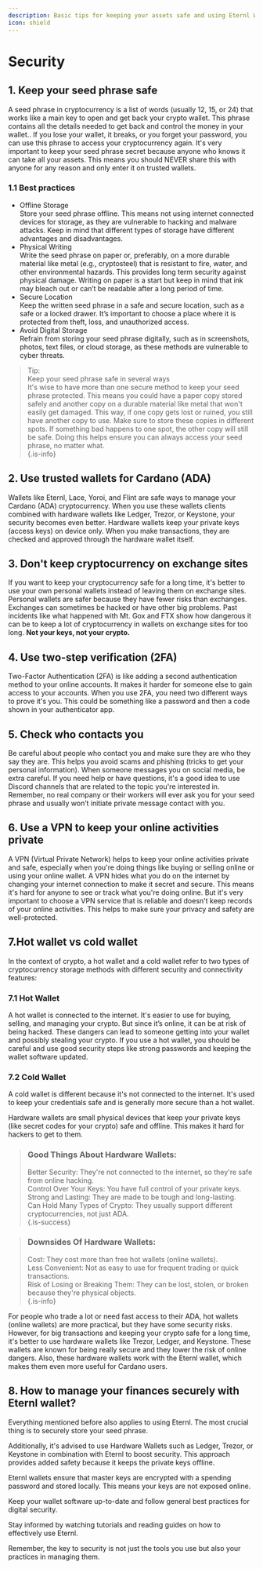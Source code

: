 ```yaml
---
description: Basic tips for keeping your assets safe and using Eternl Wallet securely
icon: shield
---
```


# Security

## 1. Keep your seed phrase safe

A seed phrase in cryptocurrency is a list of words (usually 12, 15, or 24) that works like a main key to open and get back your crypto wallet. This phrase contains all the details needed to get back and control the money in your wallet.. If you lose your wallet, it breaks, or you forget your password, you can use this phrase to access your cryptocurrency again. It's very important to keep your seed phrase secret because anyone who knows it can take all your assets. This means you should NEVER share this with anyone for any reason and only enter it on trusted wallets.

### 1.1 Best practices

* Offline Storage\
  Store your seed phrase offline. This means not using internet connected devices for storage, as they are vulnerable to hacking and malware attacks​​. Keep in mind that different types of storage have different advantages and disadvantages.
* Physical Writing\
  Write the seed phrase on paper or, preferably, on a more durable material like metal (e.g., cryptosteel) that is resistant to fire, water, and other environmental hazards. This provides long term security against physical damag​​​​e. Writing on paper is a start but keep in mind that ink may bleach out or can’t be readable after a long period of time.
* Secure Location\
  Keep the written seed phrase in a safe and secure location, such as a safe or a locked drawer. It’s important to choose a place where it is protected from theft, loss, and unauthorized acces​​​s.
* Avoid Digital Storage\
  Refrain from storing your seed phrase digitally, such as in screenshots, photos, text files, or cloud storage, as these methods are vulnerable to cyber threat​s.

> Tip:\
> Keep your seed phrase safe in several ways\
> It's wise to have more than one secure method to keep your seed phrase protected. This means you could have a paper copy stored safely and another copy on a durable material like metal that won't easily get damaged. This way, if one copy gets lost or ruined, you still have another copy to use. Make sure to store these copies in different spots. If something bad happens to one spot, the other copy will still be safe. Doing this helps ensure you can always access your seed phrase, no matter what.\
> {.is-info}

## 2. Use trusted wallets for Cardano (ADA)

Wallets like Eternl, Lace, Yoroi, and Flint are safe ways to manage your Cardano (ADA) cryptocurrency. When you use these wallets clients combined with hardware wallets like Ledger, Trezor, or Keystone, your security becomes even better. Hardware wallets keep your private keys (access keys) on device only. When you make transactions, they are checked and approved through the hardware wallet itself.

## 3. Don't keep cryptocurrency on exchange sites

If you want to keep your cryptocurrency safe for a long time, it's better to use your own personal wallets instead of leaving them on exchange sites. Personal wallets are safer because they have fewer risks than exchanges. Exchanges can sometimes be hacked or have other big problems. Past incidents like what happened with Mt. Gox and FTX show how dangerous it can be to keep a lot of cryptocurrency in wallets on exchange sites for too long. **Not your keys, not your crypto.**

## 4. Use two-step verification (2FA)

Two-Factor Authentication (2FA) is like adding a second authentication method to your online accounts. It makes it harder for someone else to gain access to your accounts. When you use 2FA, you need two different ways to prove it's you. This could be something like a password and then a code shown in your authenticator app.

## 5. Check who contacts you

Be careful about people who contact you and make sure they are who they say they are. This helps you avoid scams and phishing (tricks to get your personal information). When someone messages you on social media, be extra careful. If you need help or have questions, it's a good idea to use Discord channels that are related to the topic you're interested in. Remember, no real company or their workers will ever ask you for your seed phrase and usually won’t initiate private message contact with you.

## 6. Use a VPN to keep your online activities private

A VPN (Virtual Private Network) helps to keep your online activities private and safe, especially when you're doing things like buying or selling online or using your online wallet. A VPN hides what you do on the internet by changing your internet connection to make it secret and secure. This means it's hard for anyone to see or track what you're doing online. But it's very important to choose a VPN service that is reliable and doesn't keep records of your online activities. This helps to make sure your privacy and safety are well-protected.

## 7.Hot wallet vs cold wallet

In the context of crypto, a hot wallet and a cold wallet refer to two types of cryptocurrency storage methods with different security and connectivity features:

### 7.1 Hot Wallet

A hot wallet is connected to the internet. It's easier to use for buying, selling, and managing your crypto. But since it’s online, it can be at risk of being hacked. These dangers can lead to someone getting into your wallet and possibly stealing your crypto. If you use a hot wallet, you should be careful and use good security steps like strong passwords and keeping the wallet software updated.

### 7.2 Cold Wallet

A cold wallet is different because it's not connected to the internet. It's used to keep your credentials safe and is generally more secure than a hot wallet.

Hardware wallets are small physical devices that keep your private keys (like secret codes for your crypto) safe and offline. This makes it hard for hackers to get to them.

> ### Good Things About Hardware Wallets:
>
> Better Security: They're not connected to the internet, so they're safe from online hacking.\
> Control Over Your Keys: You have full control of your private keys.\
> Strong and Lasting: They are made to be tough and long-lasting.\
> Can Hold Many Types of Crypto: They usually support different cryptocurrencies, not just ADA.\
> {.is-success}

> ### Downsides Of Hardware Wallets:
>
> Cost: They cost more than free hot wallets (online wallets).\
> Less Convenient: Not as easy to use for frequent trading or quick transactions.\
> Risk of Losing or Breaking Them: They can be lost, stolen, or broken because they're physical objects.\
> {.is-info}

For people who trade a lot or need fast access to their ADA, hot wallets (online wallets) are more practical, but they have some security risks. However, for big transactions and keeping your crypto safe for a long time, it's better to use hardware wallets like Trezor, Ledger, and Keystone. These wallets are known for being really secure and they lower the risk of online dangers. Also, these hardware wallets work with the Eternl wallet, which makes them even more useful for Cardano users.

## 8. How to manage your finances securely with Eternl wallet?

Everything mentioned before also applies to using Eternl. The most crucial thing is to securely store your seed phrase.

Additionally, it's advised to use Hardware Wallets such as Ledger, Trezor, or Keystone in combination with Eternl to boost security. This approach provides added safety because it keeps the private keys offline.

Eternl wallets ensure that master keys are encrypted with a spending password and stored locally. This means your keys are not exposed online.

Keep your wallet software up-to-date and follow general best practices for digital security.

Stay informed by watching tutorials and reading guides on how to effectively use Eternl.

Remember, the key to security is not just the tools you use but also your practices in managing them.
